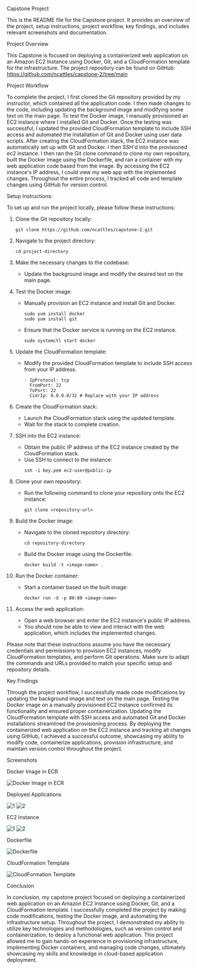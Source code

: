 Capstone Project

This is the README file for the Capstone project. It provides an overview of the project, setup instructions, project workflow, key findings, and includes relevant screenshots and documentation.

Project Overview

This Capstone is focused on deploying a containerized web application on an Amazon EC2 Instance using Docker, Git, and a CloudFormation template for the infrastructure. The project repository can be found on GitHub: https://github.com/ncattles/capstone-2/tree/main

Project Workflow

To complete the project, I first cloned the Git repository provided by my instructor, which contained all the application code. I then made changes to the code, including updating the background image and modifying some text on the main page. To test the Docker image, I manually provisioned an EC2 instance where I installed Git and Docker. Once the testing was successful, I updated the provided CloudFormation template to include SSH access and automated the installation of Git and Docker using user data scripts. After creating the CloudFormation stack, the EC2 instance was automatically set up with Git and Docker. I then SSH'd into the provisioned ec2 instance. I then ran the Git clone command to clone my own repository, built the Docker image using the Dockerfile, and ran a container with my web application code based from the image. By accessing the EC2 instance's IP address, I could view my web app with the implemented changes. Throughout the entire process, I tracked all code and template changes using GitHub for version control.


Setup Instructions:

To set up and run the project locally, please follow these instructions:

1. Clone the Git repository locally:
   ```
   git clone https://github.com/ncattles/capstone-2.git
   ```

2. Navigate to the project directory:
   ```
   cd project-directory
   ```

3. Make the necessary changes to the codebase:
   - Update the background image and modify the desired text on the main page.

4. Test the Docker image:
   - Manually provision an EC2 instance and install Git and Docker.
        ```
        sudo yum install docker
        sudo yum install git
        ```
   - Ensure that the Docker service is running on the EC2 instance.
        ```
        sudo systemctl start docker
        ```
5. Update the CloudFormation template:
   - Modify the provided CloudFormation template to include SSH access from your IP address.
        ```
        - IpProtocol: tcp
          FromPort: 22
          ToPort: 22
          CidrIp: 0.0.0.0/32 # Replace with your IP address
        ```

6. Create the CloudFormation stack:
   - Launch the CloudFormation stack using the updated template.
   - Wait for the stack to complete creation.

7. SSH into the EC2 instance:
   - Obtain the public IP address of the EC2 instance created by the CloudFormation stack.
   - Use SSH to connect to the instance:
     ```
     ssh -i key.pem ec2-user@public-ip
     ```

8. Clone your own repository:
   - Run the following command to clone your repository onto the EC2 instance:
     ```
     git clone <repository-url>
     ```

9. Build the Docker image:
   - Navigate to the cloned repository directory:
     ```
     cd repository-directory
     ```
   - Build the Docker image using the Dockerfile:
     ```
     docker build -t <image-name> .
     ```

10. Run the Docker container:
    - Start a container based on the built image:
      ```
      docker run -d -p 80:80 <image-name>
      ```

11. Access the web application:
    - Open a web browser and enter the EC2 instance's public IP address.
    - You should now be able to view and interact with the web application, which includes the implemented changes.

Please note that these instructions assume you have the necessary credentials and permissions to provision EC2 instances, modify CloudFormation templates, and perform Git operations. Make sure to adapt the commands and URLs provided to match your specific setup and repository details.

Key Findings

Through the project workflow, I successfully made code modifications by updating the background image and text on the main page. Testing the Docker image on a manually provisioned EC2 instance confirmed its functionality and ensured proper containerization. Updating the CloudFormation template with SSH access and automated Git and Docker installations streamlined the provisioning process. By deploying the containerized web application on the EC2 instance and tracking all changes using GitHub, I achieved a successful outcome, showcasing my ability to modify code, containerize applications, provision infrastructure, and maintain version control throughout the project.

Screenshots

Docker Image in ECR

![Docker Image in ECR](./images/ecr.png)

Deployed Applications

![1](./images/website1.png)
![2](./images/website2.png)

EC2 Instance

![1](./images/instance1.png)
![2](./images/instance2.png)

Dockerfile

![Dockerfile](./images/docker1.png)

CloudFormation Template

![CloudFormation Template](./images/cloudformation.png)

Conclusion

In conclusion, my capstone project focused on deploying a containerized web application on an Amazon EC2 Instance using Docker, Git, and a CloudFormation template. I successfully completed the project by making code modifications, testing the Docker image, and automating the infrastructure setup. Throughout the project, I demonstrated my ability to utilize key technologies and methodologies, such as version control and containerization, to deploy a functional web application. This project allowed me to gain hands-on experience in provisioning infrastructure, implementing Docker containers, and managing code changes, ultimately showcasing my skills and knowledge in cloud-based application deployment.